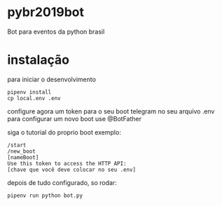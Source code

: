 # pybr2019bot
Bot para eventos da python brasil

# instalação

para iniciar o desenvolvimento

```
pipenv install
cp local.env .env
```

configure agora um token para o seu boot telegram no seu arquivo .env para configurar um novo boot use @BotFather 

siga o tutorial do proprio boot exemplo:

```
/start
/new_boot
[nameBoot]
Use this token to access the HTTP API:
[chave que você deve colocar no seu .env]
```

depois de tudo configurado, so rodar:
```
pipenv run python bot.py
```